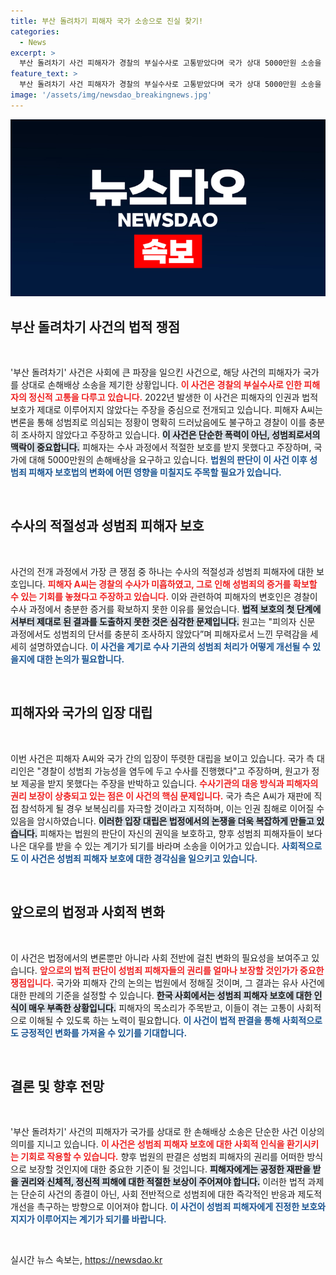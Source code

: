 ```yaml
---
title: 부산 돌려차기 피해자 국가 소송으로 진실 찾기!
categories:
  - News
excerpt: >
  부산 돌려차기 사건 피해자가 경찰의 부실수사로 고통받았다며 국가 상대 5000만원 소송을 제기했다. 법정에서는 증거 수집 기회를 놓쳤다는 주장과, 경찰의 반박이 팽팽히 맞섰다. 다음 기일은 9월 27일.
feature_text: >
  부산 돌려차기 사건 피해자가 경찰의 부실수사로 고통받았다며 국가 상대 5000만원 소송을 제기했다. 법정에서는 증거 수집 기회를 놓쳤다는 주장과, 경찰의 반박이 팽팽히 맞섰다. 다음 기일은 9월 27일.
image: '/assets/img/newsdao_breakingnews.jpg'
---
```


<p><img src="/assets/img/newsdao_breakingnews.jpg" alt="cryptoinkorea 속보" /></p>

<h2 data-ke-size="size26">부산 돌려차기 사건의 법적 쟁점</h2>

<p data-ke-size="size16">&nbsp;</p>

<p>'부산 돌려차기' 사건은 사회에 큰 파장을 일으킨 사건으로, 해당 사건의 피해자가 국가를 상대로 손해배상 소송을 제기한 상황입니다. <b><span style="color: #ee2323;">이 사건은 경찰의 부실수사로 인한 피해자의 정신적 고통을 다루고 있습니다.</span></b> 2022년 발생한 이 사건은 피해자의 인권과 법적 보호가 제대로 이루어지지 않았다는 주장을 중심으로 전개되고 있습니다. 피해자 A씨는 변론을 통해 성범죄로 의심되는 정황이 명확히 드러났음에도 불구하고 경찰이 이를 충분히 조사하지 않았다고 주장하고 있습니다. <b><span style="background-color: #21538527;">이 사건은 단순한 폭력이 아닌, 성범죄로서의 맥락이 중요합니다.</span></b> 피해자는 수사 과정에서 적절한 보호를 받지 못했다고 주장하며, 국가에 대해 5000만원의 손해배상을 요구하고 있습니다. <b><span style="color: #1a5490;">법원의 판단이 이 사건 이후 성범죄 피해자 보호법의 변화에 어떤 영향을 미칠지도 주목할 필요가 있습니다.</span></b></p>

<p data-ke-size="size16">&nbsp;</p>

<h2 data-ke-size="size26">수사의 적절성과 성범죄 피해자 보호</h2>

<p data-ke-size="size16">&nbsp;</p>

<p>사건의 전개 과정에서 가장 큰 쟁점 중 하나는 수사의 적절성과 성범죄 피해자에 대한 보호입니다. <b><span style="color: #ee2323;">피해자 A씨는 경찰의 수사가 미흡하였고, 그로 인해 성범죄의 증거를 확보할 수 있는 기회를 놓쳤다고 주장하고 있습니다.</span></b> 이와 관련하여 피해자의 변호인은 경찰이 수사 과정에서 충분한 증거를 확보하지 못한 이유를 물었습니다. <b><span style="background-color: #21538527;">법적 보호의 첫 단계에서부터 제대로 된 결과를 도출하지 못한 것은 심각한 문제입니다.</span></b> 원고는 "피의자 신문 과정에서도 성범죄의 단서를 충분히 조사하지 않았다”며 피해자로서 느낀 무력감을 세세히 설명하였습니다. <b><span style="color: #1a5490;">이 사건을 계기로 수사 기관의 성범죄 처리가 어떻게 개선될 수 있을지에 대한 논의가 필요합니다.</span></b></p>

<p data-ke-size="size16">&nbsp;</p>

<h2 data-ke-size="size26">피해자와 국가의 입장 대립</h2>

<p data-ke-size="size16">&nbsp;</p>

<p>이번 사건은 피해자 A씨와 국가 간의 입장이 뚜렷한 대립을 보이고 있습니다. 국가 측 대리인은 "경찰이 성범죄 가능성을 염두에 두고 수사를 진행했다"고 주장하며, 원고가 정보 제공을 받지 못했다는 주장을 반박하고 있습니다. <b><span style="color: #ee2323;">수사기관의 대응 방식과 피해자의 권리 보장이 상충되고 있는 점은 이 사건의 핵심 문제입니다.</span></b> 국가 측은 A씨가 재판에 직접 참석하게 될 경우 보복심리를 자극할 것이라고 지적하며, 이는 인권 침해로 이어질 수 있음을 암시하였습니다. <b><span style="background-color: #21538527;">이러한 입장 대립은 법정에서의 논쟁을 더욱 복잡하게 만들고 있습니다.</span></b> 피해자는 법원의 판단이 자신의 권익을 보호하고, 향후 성범죄 피해자들이 보다 나은 대우를 받을 수 있는 계기가 되기를 바라며 소송을 이어가고 있습니다. <b><span style="color: #1a5490;">사회적으로도 이 사건은 성범죄 피해자 보호에 대한 경각심을 일으키고 있습니다.</span></b></p>

<p data-ke-size="size16">&nbsp;</p>

<h2 data-ke-size="size26">앞으로의 법정과 사회적 변화</h2>

<p data-ke-size="size16">&nbsp;</p>

<p>이 사건은 법정에서의 변론뿐만 아니라 사회 전반에 걸친 변화의 필요성을 보여주고 있습니다. <b><span style="color: #ee2323;">앞으로의 법적 판단이 성범죄 피해자들의 권리를 얼마나 보장할 것인가가 중요한 쟁점입니다.</span></b> 국가와 피해자 간의 논의는 법원에서 정해질 것이며, 그 결과는 유사 사건에 대한 판례의 기준을 설정할 수 있습니다. <b><span style="background-color: #21538527;">한국 사회에서는 성범죄 피해자 보호에 대한 인식이 매우 부족한 상황입니다.</span></b> 피해자의 목소리가 주목받고, 이들이 겪는 고통이 사회적으로 이해될 수 있도록 하는 노력이 필요합니다. <b><span style="color: #1a5490;">이 사건이 법적 판결을 통해 사회적으로도 긍정적인 변화를 가져올 수 있기를 기대합니다.</span></b></p>

<p data-ke-size="size16">&nbsp;</p>

<h2 data-ke-size="size26">결론 및 향후 전망</h2>

<p data-ke-size="size16">&nbsp;</p>

<p>'부산 돌려차기' 사건의 피해자가 국가를 상대로 한 손해배상 소송은 단순한 사건 이상의 의미를 지니고 있습니다. <b><span style="color: #ee2323;">이 사건은 성범죄 피해자 보호에 대한 사회적 인식을 환기시키는 기회로 작용할 수 있습니다.</span></b> 향후 법원의 판결은 성범죄 피해자의 권리를 어떠한 방식으로 보장할 것인지에 대한 중요한 기준이 될 것입니다. <b><span style="background-color: #21538527;">피해자에게는 공정한 재판을 받을 권리와 신체적, 정신적 피해에 대한 적절한 보상이 주어져야 합니다.</span></b> 이러한 법적 과제는 단순히 사건의 종결이 아닌, 사회 전반적으로 성범죄에 대한 즉각적인 반응과 제도적 개선을 촉구하는 방향으로 이어져야 합니다. <b><span style="color: #1a5490;">이 사건이 성범죄 피해자에게 진정한 보호와 지지가 이루어지는 계기가 되기를 바랍니다.</span></b></p>

<p data-ke-size="size16">&nbsp;</p>
실시간 뉴스 속보는, <a href="https://newsdao.kr" rel="dofollow">https://newsdao.kr</a>


